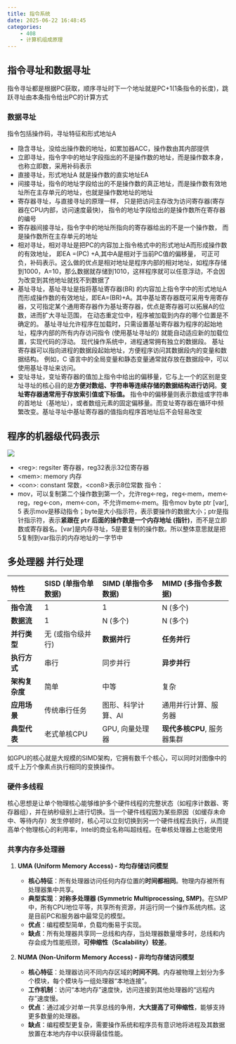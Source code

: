 ```yaml
---
title: 指令系统
date: 2025-06-22 16:48:45
categories:
    - 408
    - 计算机组成原理
---
```


## 指令寻址和数据寻址
指令寻址都是根据PC获取，顺序寻址时下一个地址就是PC+1(1条指令的长度)，跳跃寻址由本条指令给出PC的计算方式

### 数据寻址
指令包括操作码，寻址特征和形式地址A
- 隐含寻址，没给出操作数的地址，如累加器ACC，操作数由其内部提供
- 立即寻址，指令字中的地址字段指出的不是操作数的地址，而是操作数本身，也称立即数，采用补码表示
- 直接寻址，形式地址A 就是操作数的直实地址EA
- 间接寻址，指令的地址字段给出的不是操作数的真正地址，而是操作数有效地址所在主存单元的地址，也就是操作数地址的地址
- 寄存器寻址，与直接寻址的原理一样， 只是把访问主存改为访问寄存器(寄存器在CPU内部，访问速度最快)， 指令的地址字段给出的是操作数所在寄存器的编号
- 寄存器间接寻址，指令字中的地址所指向的寄存器给出的不是一个操作数， 而是操作数所在主存单元的地址
- 相对寻址，相对寻址是把PC的内容加上指令格式中的形式地址A而形成操作数的有效地址， 即EA =(PC) +A,其中A是相对于当前PC值的偏移量， 可正可负，补码表示。这么做的优点是相对地址是程序内部的相对地址，如程序存储到1000，A=10，那么数据就存储到1010，这样程序就可以任意浮动，不会因为改变到其他地址就找不到数据了
- 基址寻址，基址寻址是指将基址寄存器(BR) 的内容加上指令字中的形式地址A而形成操作数的有效地址，即EA=(BR)+A。其中基址寄存器既可采用专用寄存器，又可指定某个通用寄存器作为基址寄存器，优点是寄存器可以拓展A的位数，进而扩大寻址范围， 在动态重定位中，程序被加载到内存的哪个位置是不确定的。 基址寻址允许程序在加载时，只需设置基址寄存器为程序的起始地址，程序内部的所有内存访问指令 (使用基址寻址的) 就能自动适应新的加载位置，实现代码的浮动。 现代操作系统中，进程通常拥有独立的数据段。  基址寄存器可以指向进程的数据段起始地址，方便程序访问其数据段内的变量和数据结构。 例如，C 语言中的全局变量和静态变量通常就存放在数据段中，可以使用基址寻址来访问。
- 变址寻址，变址寄存器的值加上指令中给出的偏移量，它与上一个的区别是变址寻址的核心目的是**方便对数组、字符串等连续存储的数据结构进行访问**。**变址寄存器通常用于存放索引值或下标值。** 指令中的偏移量则表示数组或字符串的首地址（基地址），或者数组元素的固定偏移量。而变址寄存器在循环中频繁改变。基址寻址中基址寄存器的值指向程序首地址后不会轻易改变

## 程序的机器级代码表示
![](https://res.cloudinary.com/dkdhhe5fc/image/upload/v1750585543/36lj13_c504tu.png)

- \<reg\>: regsiter 寄存器，reg32表示32位寄存器
- \<mem\>: memory 内存
- \<con\>: constant 常数，\<con8\>表示8位常数
指令：
- mov，可以复制第二个操作数到第一个，允许reg<-reg，reg<-mem，mem<-reg，reg<-con，mem<-con，不允许mem<-mem。指令mov byte ptr [var], 5 表示mov是移动指令；byte是大小指示符，表示要操作的数据大小；ptr是指针指示符，表示**紧跟在 `ptr` 后面的操作数是一个内存地址 (指针)**，而不是立即数或寄存器名。[var]是内存寻址，5是要复制的操作数。所以整体意思就是把5复制到var指示的内存地址的一字节中

## 多处理器 并行处理

| 特性 | SISD (单指令单数据) | SIMD (单指令多数据) | MIMD (多指令多数据) |
| :--- | :--- | :--- | :--- |
| **指令流** | 1 | 1 | N (多个) |
| **数据流** | 1 | N (多个) | N (多个) |
| **并行类型** | 无 (或指令级并行) | **数据并行** | **任务并行** |
| **执行方式** | 串行 | 同步并行 | **异步并行** |
| **架构复杂度**| 简单 | 中等 | 复杂 |
| **应用场景** | 传统串行任务 | 图形、科学计算、AI | 通用并行计算、服务器 |
| **典型代表** | 老式单核CPU | GPU, 向量处理器 | **现代多核CPU**, 服务器集群 |

如GPU的核心就是大规模的SIMD架构，它拥有数千个核心，可以同时对图像中的成千上万个像素点执行相同的变换操作。

### 硬件多线程
核心思想是让单个物理核心能够维护多个硬件线程的完整状态（如程序计数器、寄存器组），并在纳秒级别上进行切换。当一个硬件线程因为某些原因（如缓存未命中、等待内存）发生停顿时，核心可以立刻切换到另一个硬件线程去执行，从而提高单个物理核心的利用率，Intel的商业名称叫超线程。在单核处理器上也能使用

### 共享内存多处理器
1.  **UMA (Uniform Memory Access) - 均匀存储访问模型**
    * **核心特征**：所有处理器访问任何内存位置的**时间都相同**。物理内存被所有处理器集中共享。
    * **典型实现**：**对称多处理器 (Symmetric Multiprocessing, SMP)**。在SMP中，所有CPU地位平等，共享所有资源，并运行同一个操作系统内核。这是目前PC和服务器中最常见的模型。
    * **优点**：编程模型简单，负载均衡易于实现。
    * **缺点**：所有处理器共享同一总线和内存，当处理器数量增多时，总线和内存会成为性能瓶颈，**可伸缩性（Scalability）较差**。

2.  **NUMA (Non-Uniform Memory Access) - 非均匀存储访问模型**
    * **核心特征**：处理器访问不同内存区域的**时间不同**。内存被物理上划分为多个模块，每个模块与一组处理器“本地连接”。
    * **工作机制**：访问“本地内存”速度快，访问连接到其他处理器的“远程内存”速度慢。
    * **优点**：通过减少对单一共享总线的争用，**大大提高了可伸缩性**，能够支持更多数量的处理器。
    * **缺点**：编程模型更复杂，需要操作系统和程序员有意识地将进程及其数据放置在本地内存中以获得最佳性能。
